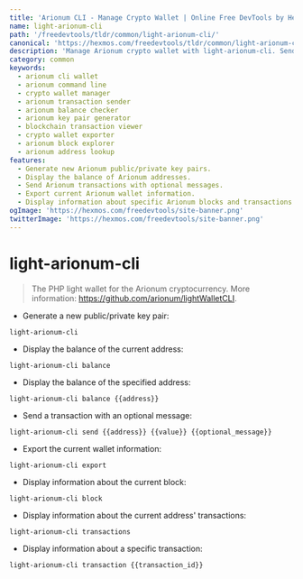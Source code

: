 ```yaml
---
title: 'Arionum CLI - Manage Crypto Wallet | Online Free DevTools by Hexmos'
name: light-arionum-cli
path: '/freedevtools/tldr/common/light-arionum-cli/'
canonical: 'https://hexmos.com/freedevtools/tldr/common/light-arionum-cli/'
description: 'Manage Arionum crypto wallet with light-arionum-cli. Send transactions, check balances, and export wallet data with this simple command-line interface. Free online tool, no registration required.'
category: common
keywords:
  - arionum cli wallet
  - arionum command line
  - crypto wallet manager
  - arionum transaction sender
  - arionum balance checker
  - arionum key pair generator
  - blockchain transaction viewer
  - crypto wallet exporter
  - arionum block explorer
  - arionum address lookup
features:
  - Generate new Arionum public/private key pairs.
  - Display the balance of Arionum addresses.
  - Send Arionum transactions with optional messages.
  - Export current Arionum wallet information.
  - Display information about specific Arionum blocks and transactions.
ogImage: 'https://hexmos.com/freedevtools/site-banner.png'
twitterImage: 'https://hexmos.com/freedevtools/site-banner.png'
---
```


# light-arionum-cli

> The PHP light wallet for the Arionum cryptocurrency.
> More information: <https://github.com/arionum/lightWalletCLI>.

- Generate a new public/private key pair:

`light-arionum-cli`

- Display the balance of the current address:

`light-arionum-cli balance`

- Display the balance of the specified address:

`light-arionum-cli balance {{address}}`

- Send a transaction with an optional message:

`light-arionum-cli send {{address}} {{value}} {{optional_message}}`

- Export the current wallet information:

`light-arionum-cli export`

- Display information about the current block:

`light-arionum-cli block`

- Display information about the current address' transactions:

`light-arionum-cli transactions`

- Display information about a specific transaction:

`light-arionum-cli transaction {{transaction_id}}`
